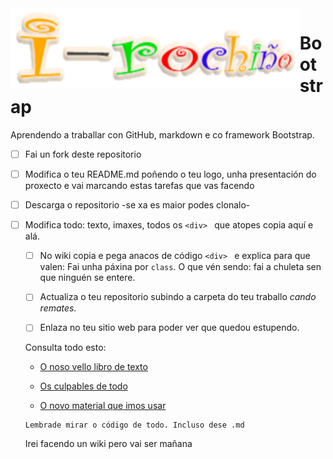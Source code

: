 <img style="float:left" height="128px"   src="/imaxes/logo.png" alt="" />

# Bootstrap
Aprendendo a traballar con GitHub, markdown e  co framework Bootstrap.

- [ ] Fai un fork deste repositorio
- [ ] Modifica o teu README.md poñendo o teu logo, unha presentación do proxecto e vai marcando estas tarefas que vas facendo
- [ ] Descarga o repositorio -se xa es maior podes clonalo-
- [ ] Modifica todo: texto, imaxes, todos os `<div> ` que atopes copia aquí e alá.
	- [ ] No wiki copia e pega anacos de código `<div> ` e explica para que valen: Fai unha páxina por `class`. O que vén sendo: fai a chuleta sen que ninguén se entere.
	- [ ] Actualiza o teu repositorio subindo a carpeta do teu traballo _cando remates._
	- [ ] Enlaza no teu sitio web para poder ver que quedou estupendo. 


	Consulta todo esto:

	* [O noso vello libro de texto](https://www.w3schools.com/bootstrap4/default.asp)

	* [Os culpables de todo](https://getbootstrap.com/docs/4.0/getting-started/introduction/)

	* [O novo material que imos usar](https://www.quackit.com/bootstrap/bootstrap_4/tutorial/)


	```
	Lembrade mirar o código de todo. Incluso dese .md
	```

	Irei facendo un wiki pero vai ser mañana
